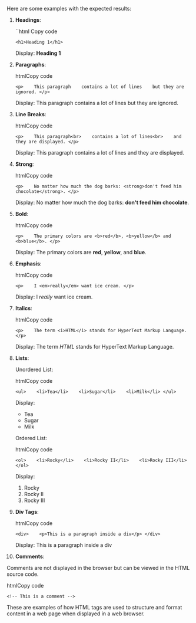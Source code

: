 

Here are some examples with the expected  results:

1. **Headings**:
    
    ``html Copy code
    
    `<h1>Heading 1</h1>`
    
    Display: **Heading 1**
    
2. **Paragraphs**:
    
    htmlCopy code
    
    `<p>    This paragraph    contains a lot of lines    but they are ignored. </p>`
    
    Display: This paragraph contains a lot of lines but they are ignored.
    
3. **Line Breaks**:
    
    htmlCopy code
    
    `<p>    This paragraph<br>    contains a lot of lines<br>    and they are displayed. </p>`
    
    Display: This paragraph contains a lot of lines 
                   and they are displayed.
    
4. **Strong**:
    
    htmlCopy code
    
    `<p>    No matter how much the dog barks: <strong>don't feed him chocolate</strong>. </p>`
    
    Display: No matter how much the dog barks: **don't feed him chocolate**.
    
5. **Bold**:
    
    htmlCopy code
    
    `<p>    The primary colors are <b>red</b>, <b>yellow</b> and <b>blue</b>. </p>`
    
    Display: The primary colors are **red**, **yellow**, and **blue**.
    
6. **Emphasis**:
    
    htmlCopy code
    
    `<p>    I <em>really</em> want ice cream. </p>`
    
    Display: I _really_ want ice cream.
    
7. **Italics**:
    
    htmlCopy code
    
    `<p>    The term <i>HTML</i> stands for HyperText Markup Language. </p>`
    
    Display: The term _HTML_ stands for HyperText Markup Language.
    
8. **Lists**:
    
    Unordered List:
    
    htmlCopy code
    
    `<ul>    <li>Tea</li>    <li>Sugar</li>    <li>Milk</li> </ul>`
    
    Display:
    
    - Tea
    - Sugar
    - Milk
    
    Ordered List:
    
    htmlCopy code
    
    `<ol>    <li>Rocky</li>    <li>Rocky II</li>    <li>Rocky III</li> </ol>`
    
    Display:
    
    1. Rocky
    2. Rocky II
    3. Rocky III
9. **Div Tags**:
    
    htmlCopy code
    
    `<div>    <p>This is a paragraph inside a div</p> </div>`
    
    Display: This is a paragraph inside a div
    
10. **Comments**:
    

Comments are not displayed in the browser but can be viewed in the HTML source code.

htmlCopy code

`<!-- This is a comment -->`

These are examples of how HTML tags are used to structure and format content in a web page when displayed in a web browser.